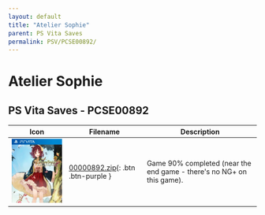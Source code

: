 ```yaml
---
layout: default
title: "Atelier Sophie"
parent: PS Vita Saves
permalink: PSV/PCSE00892/
---
```

# Atelier Sophie

## PS Vita Saves - PCSE00892

| Icon | Filename | Description |
|------|----------|-------------|
| ![Atelier Sophie](icon0.png) | [00000892.zip](00000892.zip){: .btn .btn-purple } | Game 90% completed (near the end game - there's no NG+ on this game). |
